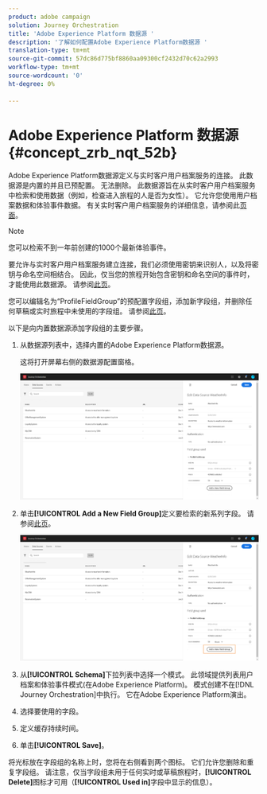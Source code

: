 ```yaml
---
product: adobe campaign
solution: Journey Orchestration
title: 'Adobe Experience Platform 数据源 '
description: '了解如何配置Adobe Experience Platform数据源 '
translation-type: tm+mt
source-git-commit: 57dc86d775bf8860aa09300cf2432d70c62a2993
workflow-type: tm+mt
source-wordcount: '0'
ht-degree: 0%

---
```



# Adobe Experience Platform 数据源 {#concept_zrb_nqt_52b}

Adobe Experience Platform数据源定义与实时客户用户档案服务的连接。 此数据源是内置的并且已预配置。 无法删除。 此数据源旨在从实时客户用户档案服务中检索和使用数据（例如，检查进入旅程的人是否为女性）。 它允许您使用用户档案数据和体验事件数据。 有关实时客户用户档案服务的详细信息，请参阅此[页面](https://docs.adobe.com/content/help/zh-Hans/experience-platform/profile/home.html)。

>[!NOTE]
>
>您可以检索不到一年前创建的1000个最新体验事件。

要允许与实时客户用户档案服务建立连接，我们必须使用密钥来识别人，以及将密钥与命名空间相结合。 因此，仅当您的旅程开始包含密钥和命名空间的事件时，才能使用此数据源。 请参阅[此页](../building-journeys/journey.md)。

您可以编辑名为“ProfileFieldGroup”的预配置字段组，添加新字段组，并删除任何草稿或实时旅程中未使用的字段组。 请参阅[此页](../datasource/field-groups.md)。

以下是向内置数据源添加字段组的主要步骤。

1. 从数据源列表中，选择内置的Adobe Experience Platform数据源。

   这将打开屏幕右侧的数据源配置窗格。

   ![](../assets/journey23.png)

1. 单击&#x200B;**[!UICONTROL Add a New Field Group]**&#x200B;定义要检索的新系列字段。 请参阅[此页](../datasource/field-groups.md)。

   ![](../assets/journey24.png)

1. 从&#x200B;**[!UICONTROL Schema]**&#x200B;下拉列表中选择一个模式。 此领域提供列表用户档案和体验事件模式(在Adobe Experience Platform)。 模式创建不在[!DNL Journey Orchestration]中执行。 它在Adobe Experience Platform演出。
1. 选择要使用的字段。
1. 定义缓存持续时间。
1. 单击&#x200B;**[!UICONTROL Save]**。

将光标放在字段组的名称上时，您将在右侧看到两个图标。 它们允许您删除和重复字段组。 请注意，仅当字段组未用于任何实时或草稿旅程时，**[!UICONTROL Delete]**&#x200B;图标才可用（**[!UICONTROL Used in]**&#x200B;字段中显示的信息）。
